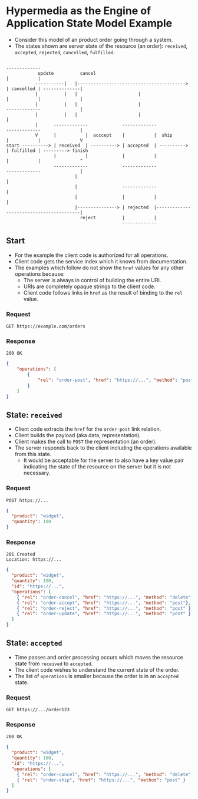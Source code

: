 # Hypermedia as the Engine of Application State Model Example

* Consider this model of an product order going through a system.
* The states shown are server state of the resource (an order): `received`, `accepted`, `rejected`, `cancelled`, `fulfilled`.

```
                                                                      -------------
            update          cancel                                    |           |
           -----------|   |-----------------------------------------> | cancelled | --------------|
           |          |   |                       |                   |           |               |
           |          |   |                       |                   -------------               |
           |          |   |                       |                                               |
           |      -------------             -------------             -------------               |
           V      |           |  acccept    |           |  ship       |           |               V
start ----------> | received  | ----------> | accepted  | ----------> | fulfilled | ---------> finish
                  |           |             |           |             |           |               ^
                  -------------             -------------             -------------               |
                          |                                                                       |
                          |                 -------------                                         |
                          |                 |           |                                         |
                          |---------------> | rejected  |-----------------------------------------|
                            reject          |           |
                                            -------------
```

## Start

* For the example the client code is authorized for all operations.
* Client code gets the service index which it knows from documentation.
* The examples which follow do not show the `href` values for any other operations because:
  * The server is always in control of building the entire URI.
  * URIs are completely opaque strings to the client code.
  * Client code follows links in `href` as the result of binding to the `rel` value.

### Request

`GET https://example.com/orders`

### Response

```
200 OK
```

```json
{
	"operations": [
		{
			"rel": "order-post", "href": "https://...", "method": "post"
		}
	]
}
```

## State: `received`

* Client code extracts the `href` for the `order-post` link relation.
* Client builds the payload (aka data, representation).
* Client makes the call to `POST` the representation (an order).
* The server responds back to the client including the operations available from this state.
  * It would be acceptable for the server to also have a key value pair indicating the state of the resource on the server but it is not necessary.

### Request

`POST https://...`

```json
{
  "product": "widget",
  "quantity": 100
}
```

### Response

```
201 Created
Location: https://...
```

```json
{
  "product": "widget",
  "quantity": 100,
  "id": "https://...",
  "operations": [
    { "rel": "order-cancel", "href": "https://...", "method": "delete" },
    { "rel": "order-accept", "href": "https://...", "method": "post"},
    { "rel": "order-reject", "href": "https://...", "method": "post" },
    { "rel": "order-update", "href": "https://...", "method": "post" }
  ]
}
```

## State: `accepted`

* Time passes and order processing occurs which moves the resource state from `received` to `accepted`.
* The client code wishes to understand the current state of the order.
* The list of `operations` is smaller because the order is in an `accepted` state.

### Request

`GET https://.../order123`

### Response

```
200 OK
```

```json
{
  "product": "widget",
  "quantity": 100,
  "id": "https://...",
  "operations": [
    { "rel": "order-cancel", "href": "https://...", "method": "delete" },
    { "rel": "order-ship", "href": "https://...", "method": "post" }
  ]
}
```
